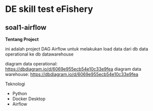 # DE skill test eFishery

## soal1-airflow

**Tentang Project**

ini adalah project DAG Airflow untuk melakukan load data dari db data operational ke db datawarehouse

diagram data operational: https://dbdiagram.io/d/6069e955ecb54e10c33e9fea
diagram data warehouse: https://dbdiagram.io/d/6069e955ecb54e10c33e9fea

Teknologi
* Python
* Docker Desktop
* Airflow
